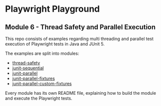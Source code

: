 # Playwright Playground
## Module 6 - Thread Safety and Parallel Execution
This repo consists of examples regarding multi threading and parallel test execution of Playwright tests in Java and JUnit 5.

The examples are split into modules:
* [thread-safety](/thread-safety)
* [junit-sequential](/junit-sequential)
* [junit-parallel](/junit-parallel)
* [junit-parallel-fixtures](/junit-parallel-fixtures)
* [junit-parallel-custom-fixtures](/junit-parallel-custom-fixtures)

Every module has its own README file, explaining how to build the module and execute the Playwright tests. 

